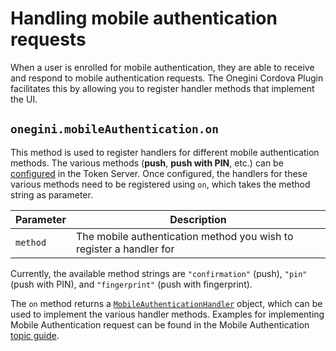 # Handling mobile authentication requests

<!-- toc -->

When a user is enrolled for mobile authentication, they are able to receive and respond to mobile authentication requests. The Onegini Cordova Plugin facilitates this by allowing you to register handler methods that implement the UI.

## `onegini.mobileAuthentication.on`

This method is used to register handlers for different mobile authentication methods. The various methods (**push**, **push with PIN**, etc.) can be [configured](https://docs.onegini.com/token-server/topics/mobile-apps/mobile-authentication/mobile-authentication.html#configure-authentication-properties) in the Token Server. Once configured, the handlers for these various methods need to be registered using `on`, which takes the method string as parameter.

| Parameter | Description |
| --- | --- |
| `method` | The mobile authentication method you wish to register a handler for

Currently, the available method strings are `"confirmation"` (push), `"pin"` (push with PIN), and `"fingerprint"` (push with fingerprint).

The `on` method returns a [`MobileAuthenticationHandler`](MobileAuthenticationHandler.md) object, which can be used to implement the various handler methods.
Examples for implementing Mobile Authentication request can be found in the Mobile Authentication [topic guide](../../topics/mobile-authentication.md).